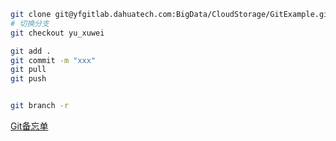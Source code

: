 ```bash
git clone git@yfgitlab.dahuatech.com:BigData/CloudStorage/GitExample.git
# 切换分支
git checkout yu_xuwei  

git add .
git commit -m "xxx"
git pull  
git push


git branch -r

```

[Git备忘单](file:///D:/teaminfomation/04.%E6%80%BB%E7%BB%93%E5%88%86%E4%BA%AB/%E6%95%B0%E6%8D%AE%E5%A4%84%E7%90%86%E5%BC%95%E6%93%8E/Git%E6%93%8D%E4%BD%9C%E5%88%86%E4%BA%AB/GitHub%20Git%20%E5%A4%87%E5%BF%98%E5%8D%95%20-%20GitHub%20Cheatsheets.html)